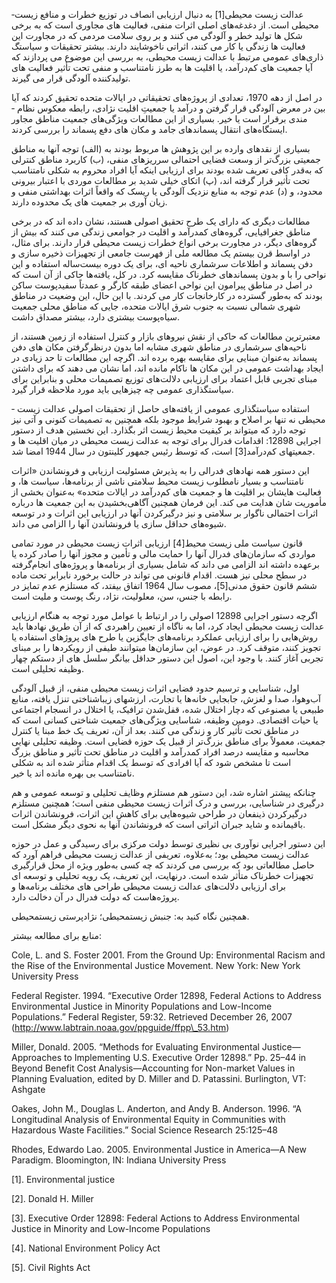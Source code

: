   عدالت زیست­ محیطی[1] به دنبال ارزیابی انصاف در توزیع خطرات و منافع زیست­ محیطی است. از دغدغه‌های اصلی اثرات منفی، فعالیت­ های مجاوری است که به برخی شکل­ ها تولید خطر و آلودگی می­ کنند و بر روی سلامت مردمی که در مجاورت این فعالیت ­ها زندگی یا کار می­ کنند، اثراتی ناخوشایند دارند. بیشتر تحقیقات و سیاست­گ ذاری‌های عمومی مرتبط با عدالت زیست­ محیطی‌، به بررسی این موضوع می ­پردازند که آیا جمعیت ­های کم‌درآمد، یا اقلیت ­ها به طرز نامتناسب و منفی تحت تأثیر فعالیت­ های تولیدکننده آلودگی قرار می­ گیرند.

در اصل از دهه 1970، تعدادی از پروژه‌های تحقیقاتی در ایالات متحده تحقیق کردند که آیا بین در معرض آلودگی قرار گرفتن و درآمد یا جمعیتِ اقلیت نژادی، رابطه معکوس نظام ­مندی برقرار است یا خیر. بسیاری از این مطالعات ویژگی‌های جمعیت مناطق مجاور ایستگاه‌های انتقال پسماند­های جامد و مکان­ های دفع پسماند را بررسی کردند.

 بسیاری از نقد­های وارده بر این پژوهش ­ها مربوط بودند به (الف) توجه آنها به مناطق جمعیتی بزرگ‌تر از وسعت فضایی احتمالی سرریزهای منفی، (ب) کاربرد مناطق کنترلی که به‌قدر کافی تعریف شده بودند برای ارزیابی اینکه آیا افراد محروم به شکلی نامتناسب تحت تأثیر قرار گرفته ­اند، (پ) اتکای خیلی شدید بر مطالعات موردی با اعتبار بیرونی محدود، و (د) عدم توجه به منابع نزدیک آلودگی یا ریسک که واقعاً اثرات بهداشتی منفی و زیان­ آوری بر جمعیت­ های یک محدوده دارند.

مطالعات دیگری که دارای یک طرح تحقیق اصولی هستند، نشان داده ­اند که در برخی مناطق جغرافیایی، گروه‌های کم­درآمد و اقلیت در جوامعی زندگی می­ کنند که بیش از گروه‌های دیگر، در مجاورت برخی انواع خطرات زیست­ محیطی قرار دارند. برای مثال، در اواسط قرن بیستم یک مطالعه ملی از فهرست جامعی از تجهیزات ذخیره­ سازی و دفن پسماند و اطلاعات سرشماری ناحیه ­ای، برای یک دوره بیست‌ساله استفاده و این نواحی را با و بدون پسماند­های خطرناک مقایسه کرد. در کل، یافته‌ها حاکی از آن است که در اصل در مناطق پیرامون این نواحی اعضای طبقه کارگر و عمدتاً سفیدپوست ساکن بودند که به‌طور گسترده در کارخانجات کار می­ کردند. با این حال، این وضعیت در مناطق شهری شمالی نسبت به جنوب شرق ایالات متحده، جایی که مناطق محلی جمعیت سیاه‌پوست بیشتری دارد، بیشتر مصداق داشت.

معتبرترین مطالعات که حاکی از نقش نیروهای بازار و کنترل استفاده از زمین هستند، از ناحیه‌های سرشماری در مناطق شهری مشابه اما بدون درنظرگرفتن مکان­ های دفن پسماند به‌عنوان مبنایی برای مقایسه بهره برده ­اند. اگرچه این مطالعات تا حد زیادی در ایجاد بهداشت عمومی در این مکان ­ها ناکام مانده­ اند، اما نشان می­ دهند که برای داشتن مبنای تجربی قابل اعتماد برای ارزیابی دلالت‌های توزیع تصمیمات محلی و بنابراین برای سیاستگذاری عمومی چه چیزهایی باید مورد ملاحظه قرار گیرد.

 استفاده سیاستگذاری عمومی از یافته‌های حاصل از تحقیقات اصولی عدالت زیست ­محیطی نه تنها بر اصلاح و بهبود شرایط موجود بلکه همچنین به تصمیمات کنونی و آتی نیز توجه دارد که می­تواند بر کیفیت محیط­ زیست اثر بگذارد. این نخستین هدف از دستور اجرایی 12898: اقدامات فدرال برای توجه به عدالت زیست ­محیطی در میان اقلیت­ ها و جمعیت­های کم‌درآمد[3] است، که توسط رئیس جمهور کلینتون در سال 1944 امضا شد.

 این دستور همه نهادهای فدرالی را به پذیرش مسئولیت ارزیابی و فرونشاندن «اثرات نامتناسب و بسیار نامطلوب زیست­ محیط سلامتی ناشی از برنامه‌ها، سیاست ­ها، و فعالیت­ هایشان بر اقلیت ­ها و جمعیت­ های کم‌درآمد در ایالات متحده» به‌عنوان بخشی از مأموریت­ شان هدایت می­ کند. این فرمان همچنین آگاهی‌بخشیدن به این جمعیت­ ها درباره اثرات احتمالی ناگوار بر سلامتی و نیز درگیرکردن آنها در ارزیابی این اثرات و در توسعه شیوه‌های حداقل­ سازی یا فرونشاندن آنها را الزامی می­ داند.

 قانون سیاست ملی زیست­ محیط[4] ارزیابی اثرات زیست ­محیطی در مورد تمامی مواردی که سازمان‌های فدرال آنها را حمایت مالی و تأمین و مجوز آنها را صادر کرده یا برعهده داشته ­اند الزامی می ­داند که شامل بسیاری از برنامه‌ها و پروژه‌های انجام‌گرفته در سطح محلی نیز هست. اقدام قانونی می ­تواند در حالت برخورد نابرابر تحت ماده ششم قانون حقوق مدنی[5]، مصوب سال 1964 اتفاق بیفتد، که مستلزم عدم تمایز در رابطه با جنس، سن، معلولیت، نژاد، رنگ پوست و ملیت است.

اگرچه دستور اجرایی 12898 اصولی را در ارتباط با عوامل مورد توجه به هنگام ارزیابی عدالت زیست­ محیطی ایجاد کرد، اما به ناگاه از تعیین راهبردی که از آن طریق نهادها باید روش‌هایی را برای ارزیابی عملکرد برنامه‌های جایگزین یا طرح­ های پروژه­ای استفاده یا تجویز کنند، متوقف کرد. در عوض، این سازمان‌ها می­توانند طیفی از رویکردها را بر مبنای تجربی آغاز کنند. با وجود این، اصول این دستور حداقل بیانگر سلسل ه­ای از دست­کم چهار وظیفه تحلیلی است.

اول، شناسایی و ترسیم حدود فضایی اثرات زیست ­محیطی منفی، از قبیل آلودگی آب‌وهوا، صدا و لغزش، جابجایی خانه‌ها یا تجارت، ارزش­های زیباشناختی تنزل ­یافته، منابع طبیعی یا مصنوعی که دچار اختلال شده، قفل‌شدن ترافیک، یا اختلال در انسجام اجتماعی یا حیات اقتصادی. دومین وظیفه، شناسایی ویژگی‌های جمعیت ­شناختی کسانی است که در مناطق تحت تأثیر کار و زندگی می­ کنند. بعد از آن، تعریف یک خط مبنا یا کنترل جمعیت، معمولاً برای مناطق بزرگ‌تر از قبیل یک حوزه قضایی است. وظیفه تحلیلی نهایی محاسبه و مقایسه درصد افراد کم­درآمد و اقلیت در مناطق تحت تأثیر و مناطق بزرگ است تا مشخص شود که آیا افرادی که توسط یک اقدام متأثر شده ­اند به شکلی نامتناسب بی ­بهره مانده­ اند یا خیر.

چنانکه پیشتر اشاره شد، این دستور هم مستلزم وظایف تحلیلی و توسعه عمومی و هم درگیری در شناسایی، بررسی و درک اثرات زیست­ محیطی منفی است؛ همچنین مستلزم درگیرکردن ذینفعان در طراحی شیوه‌هایی برای کاهش این اثرات، فرونشاندن اثرات باقیمانده و شاید جبران اثراتی است که فرونشاندن آنها به نحوی دیگر مشکل است.

این دستور اجرایی نوآوری بی ­نظیری توسط دولت مرکزی برای رسیدگی و عمل در حوزه عدالت زیست ­محیطی بود؛ به‌علاوه، تعریفی از عدالت زیست­ محیطی فراهم آورد که حاصل مطالعاتی بود که بررسی می­ کردند که چه کسی به‌طور ویژه از محل قرارگیری تجهیزات خطرناک متأثر شده است. درنهایت، این تعریف، یک رویه تحلیلی و توسعه ­ای برای ارزیابی دلالت‌های عدالت زیست ­محیطی طراحی ­های مختلف برنامه‌ها و پروژه‌هاست که دولت فدرال در آن دخالت دارد.

  


همچنین نگاه کنید به: جنبش زیست­محیطی؛ نژادپرستی زیست­محیطی.

  


منابع برای مطالعه بیشتر:

  


Cole, L. and S. Foster 2001. From the Ground Up: Environmental Racism and the Rise of the Environmental Justice Movement. New York: New York University Press

 Federal Register. 1994. “Executive Order 12898, Federal Actions to Address Environmental Justice in Minority Populations and Low-Income Populations.” Federal Register, 59:32. Retrieved December 26, 2007 (http://www.labtrain.noaa.gov/ppguide/ffpp\_53.htm)

Miller, Donald. 2005. “Methods for Evaluating Environmental Justice—Approaches to Implementing U.S. Executive Order 12898.” Pp. 25–44 in Beyond Benefit Cost Analysis—Accounting for Non-market Values in Planning Evaluation, edited by D. Miller and D. Patassini. Burlington, VT: Ashgate

Oakes, John M., Douglas L. Anderton, and Andy B. Anderson. 1996. “A Longitudinal Analysis of Environmental Equity in Communities with Hazardous Waste Facilities.” Social Science Research 25:125–48

Rhodes, Edwardo Lao. 2005. Environmental Justice in America—A New Paradigm. Bloomington, IN: Indiana University Press

  


[1]. Environmental justice

[2]. Donald H. Miller

[3]. Executive Order 12898: Federal Actions to Address Environmental Justice in Minority and Low-Income Populations

[4]. National Environment Policy Act

[5]. Civil Rights Act

  


 

  


 

  


 

 